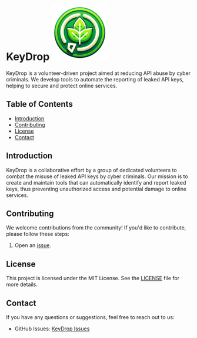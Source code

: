 # KeyDrop <img src="keydrop.png" alt="KeyDrop Logo" width="150" height="150">

KeyDrop is a volunteer-driven project aimed at reducing API abuse by cyber criminals. We develop tools to automate the reporting of leaked API keys, helping to secure and protect online services.

## Table of Contents

- [Introduction](#introduction)
- [Contributing](#contributing)
- [License](#license)
- [Contact](#contact)

## Introduction

KeyDrop is a collaborative effort by a group of dedicated volunteers to combat the misuse of leaked API keys by cyber criminals. Our mission is to create and maintain tools that can automatically identify and report leaked keys, thus preventing unauthorized access and potential damage to online services.


## Contributing

We welcome contributions from the community! If you'd like to contribute, please follow these steps:

1. Open an [issue](https://github.com/KeyDrop-io/README/issues).

## License

This project is licensed under the MIT License. See the [LICENSE](LICENSE) file for more details.

## Contact

If you have any questions or suggestions, feel free to reach out to us:

- GitHub Issues: [KeyDrop Issues](https://github.com/KeyDrop-io/README/issues)

